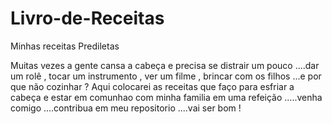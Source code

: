 # Livro-de-Receitas
Minhas receitas Prediletas

Muitas vezes a gente cansa a cabeça e precisa se distrair um pouco ....dar um rolê  , tocar um instrumento , ver um filme , brincar com os filhos ...e por que não cozinhar ?
Aqui colocarei as receitas que faço para  esfriar a cabeça e estar em comunhao com minha familia em uma refeição .....venha comigo ....contribua em meu repositorio ....vai ser bom !
